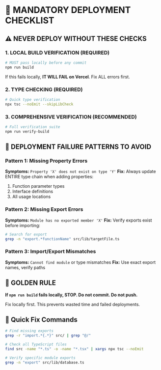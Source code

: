 # 🚀 MANDATORY DEPLOYMENT CHECKLIST

## ⚠️ NEVER DEPLOY WITHOUT THESE CHECKS

### 1. **LOCAL BUILD VERIFICATION (REQUIRED)**
```bash
# MUST pass locally before any commit
npm run build
```
If this fails locally, **IT WILL FAIL on Vercel**. Fix ALL errors first.

### 2. **TYPE CHECKING (REQUIRED)**
```bash
# Quick type verification
npx tsc --noEmit --skipLibCheck
```

### 3. **COMPREHENSIVE VERIFICATION (RECOMMENDED)**
```bash
# Full verification suite
npm run verify-build
```

## 🛑 DEPLOYMENT FAILURE PATTERNS TO AVOID

### Pattern 1: Missing Property Errors
**Symptoms:** `Property 'X' does not exist on type 'Y'`
**Fix:** Always update ENTIRE type chain when adding properties:
1. Function parameter types
2. Interface definitions
3. All usage locations

### Pattern 2: Missing Export Errors
**Symptoms:** `Module has no exported member 'X'`
**Fix:** Verify exports exist before importing:
```bash
# Search for export
grep -n "export.*functionName" src/lib/targetFile.ts
```

### Pattern 3: Import/Export Mismatches
**Symptoms:** `Cannot find module` or type mismatches
**Fix:** Use exact export names, verify paths

## 🎯 GOLDEN RULE

**If `npm run build` fails locally, STOP. Do not commit. Do not push.**

Fix locally first. This prevents wasted time and failed deployments.

## 🔧 Quick Fix Commands

```bash
# Find missing exports
grep -r "import.*{.*}" src/ | grep "@/"

# Check all TypeScript files
find src -name "*.ts" -o -name "*.tsx" | xargs npx tsc --noEmit

# Verify specific module exports
grep -n "export" src/lib/database.ts
```